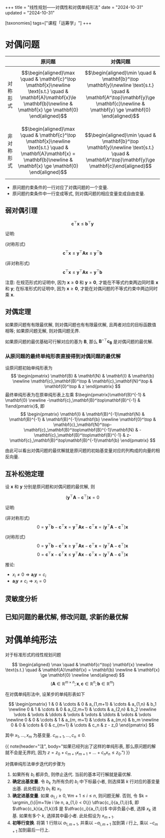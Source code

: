 +++
title = "线性规划——对偶性和对偶单纯形法"
date = "2024-10-31"
updated = "2024-10-31"

[taxonomies]
tags=["课程「运筹学」"]
+++


# 对偶问题

||原问题|对偶问题|
|-|-|-|
|对称形式|$$\begin{aligned}\max \quad & \mathbf{c}^\top \mathbf{x}\newline \text{s.t.} \quad & \mathbf{A}\mathbf{x}\le \mathbf{b}\newline & \mathbf{x} \ge \mathbf{0} \end{aligned}$$ | $$\begin{aligned}\min \quad & \mathbf{b}^\top \mathbf{y}\newline \text{s.t.} \quad & \mathbf{A^\top}\mathbf{y}\ge \mathbf{c}\newline & \mathbf{y} \ge \mathbf{0} \end{aligned}$$ |
|非对称形式|$$\begin{aligned}\max \quad & \mathbf{c}^\top \mathbf{x}\newline \text{s.t.} \quad & \mathbf{A}\mathbf{x} = \mathbf{b}\newline & \mathbf{x} \ge \mathbf{0} \end{aligned}$$|$$\begin{aligned}\min \quad & \mathbf{b}^\top \mathbf{y}\newline \text{s.t.} \quad & \mathbf{A^\top}\mathbf{y}\ge \mathbf{c}\end{aligned}$$|

- 原问题约束条件的一行对应了对偶问题的一个变量.
- 原问题约束条件中一行变成等式, 则对偶问题的相应变量变成自由变量. 

## 弱对偶引理

$$
\mathbf{c}^\top \mathbf{x} \le \mathbf{b}^\top \mathbf{y}
$$

证明: 

(对称形式)
$$
\mathbf{c}^\top\mathbf{x} \le \mathbf{y}^\top\mathbf{A}\mathbf{x} \le \mathbf{y}^\top \mathbf{b}
$$


(非对称形式)
$$
\mathbf{c}^\top\mathbf{x} \le \mathbf{y}^\top\mathbf{A}\mathbf{x} = \mathbf{y}^\top \mathbf{b}
$$

注意: 在规范形式的证明中, 因为 $\mathbf{x}\ge\mathbf{0}$ 和 $\mathbf{y}\ge\mathbf{0}$, 才能在不等式约束两边同时乘 $\mathbf{x}$ 和 $\mathbf{y}$; 在标准形式的证明中, 因为 $\mathbf{x}\ge\mathbf{0}$, 才能在对偶问题的不等式约束中两边同时乘 $\mathbf{x}$.

## 对偶定理

如果原问题有有限最优解, 则对偶问题也有有限最优解, 且两者对应的目标函数值相等; 如果原问题无解, 则对偶问题无界. 

如果原问题的最优基础可行解对应的基为 $\mathbf{B}$, 那么 $\mathbf{B}^{-\top}\mathbf{c}_\mathbf{B}$ 是对偶问题的最优解. 

### 从原问题的最终单纯形表直接得到对偶问题的最优解

设原问题初始单纯形表为 
$$
\begin{pmatrix}
\mathbf{B} & \mathbf{N} & \mathbf{I} & \mathbf{b} \newline
\mathbf{c}_\mathbf{B}^\top & \mathbf{c}_\mathbf{N}^\top & \mathbf{0}^\top & z
\end{pmatrix}
$$
最终单纯形表为在原单纯形表上左乘 $\begin{pmatrix}\mathbf{B}^{-1} & \mathbf{0} \newline -\mathbf{c}_\mathbf{B}^\top\mathbf{B}^{-1} & 1\end{pmatrix}$, 即
$$
\begin{pmatrix}
\mathbf{I} & \mathbf{B}^{-1}\mathbf{N} & \mathbf{B}^{-1} & \mathbf{B}^{-1}\mathbf{b} \newline
\mathbf{0}^\top & \mathbf{c}_\mathbf{N}^\top-\mathbf{c}_\mathbf{B}^\top\mathbf{B}^{-1}\mathbf{N} & -\mathbf{c}_\mathbf{B}^\top\mathbf{B}^{-1} & z-\mathbf{c}_\mathbf{B}^\top\mathbf{B}^{-1}\mathbf{b}
\end{pmatrix}
$$

由此可以看出对偶问题的最优解就是原问题的初始基变量对应的列构成的向量的相反向量. 

## 互补松弛定理

设 $\mathbf{x}$ 和 $\mathbf{y}$ 分别是原问题和对偶问题的最优解, 则

$$(\mathbf{y}^\top\mathbf{A}-\mathbf{c}^\top)\mathbf{x}=0$$

证明:

(非对称形式)
$$0=\mathbf{y}^\top\mathbf{b}-\mathbf{c}^\top\mathbf{x}=\mathbf{y}^\top\mathbf{A}\mathbf{x}-\mathbf{c}^\top\mathbf{x} =(\mathbf{y}^\top\mathbf{A}-\mathbf{c}^\top)\mathbf{x}$$

(对称形式)
$$0=\mathbf{y}^\top\mathbf{b}-\mathbf{c}^\top\mathbf{x}\ge\mathbf{y}^\top\mathbf{A}\mathbf{x}-\mathbf{c}^\top\mathbf{x} =(\mathbf{y}^\top\mathbf{A}-\mathbf{c}^\top)\mathbf{x}$$
$$0=\mathbf{c}^\top\mathbf{x}-\mathbf{c}^\top\mathbf{x}\le\mathbf{y}^\top\mathbf{A}\mathbf{x} -\mathbf{c}^\top\mathbf{x} =(\mathbf{y}^\top\mathbf{A}-\mathbf{c}^\top)\mathbf{x}$$

推论:

- $x_i \ne 0 \Rightarrow \mathbf{a}_i \mathbf{y}=c_i$
- $\mathbf{a}_i \mathbf{y} \ne c_i \Rightarrow x_i = 0$

## 灵敏度分析

## 已知问题的最优解, 修改问题, 求新的最优解


# 对偶单纯形法

对于标准形式的线性规划问题

$$
\begin{aligned}
\max \quad & \mathbf{c^\top} \mathbf{x} \newline
\text{s.t.} \quad & \mathbf{A}\mathbf{x} = \mathbf{b} \newline
& \mathbf{x} \ge \mathbf{0} \newline
\end{aligned}
$$
$$
(\mathbf{A} \in \mathbb{R}^{m\times n}; \mathbf{x}, \mathbf{c} \in \mathbb{R}^n;\mathbf{b} \in \mathbb{R}^m)
$$

在对偶单纯形法中, 设某步的单纯形表如下

$$
\begin{pmatrix}
1 & 0 & \cdots & 0 & a_{1,m+1} & \cdots & a_{1,n} & b_1 \newline
0 & 1 & \cdots & 0 & a_{2,m+1} & \cdots & a_{2,n} & b_2 \newline
\vdots & \vdots & \ddots & \vdots & \vdots & \ddots & \vdots & \vdots \newline
0 & 0 & \cdots & 1 & a_{m, m+1} & \cdots & a_{m,n} & b_m \newline
0 & 0 & \cdots & 0 & c_{m+1} & \cdots & c_n & z - z_0
\end{pmatrix}
$$

其中 $x_1, \dots, x_m$ 为基变量. $c_{m+1}, \dots, c_n \le 0$.

{{ note(header="注", body="如果已经列出了这样的单纯形表, 那么原问题的解就不会是无界的, 因为 $z = z_0 + c_{m+1}x_{m+1} + \dots + c_n x_n \le z_0$.") }}

对偶单纯形法单步迭代的步骤为

1. 如果所有 $b_i$ 都非负, 则停止迭代. 当前的基本可行解就是最优解. 
2. **确定出基变量**. 令 $b_k$ 为所有负的 $b_i$ 中下标最小者, 则选择第 $k$ 行对应的基变量出基. 此处假设为 $b_1$ 和 $x_1$.
3. **确定进基变量**. 如果 $a_{1,i} \ge 0, \forall m+1 \le i \le n$, 则问题无解. 否则, 令 $k = \argmin_{\{i|m+1\le i \le n, a_{1,i} < 0\}} \dfrac{c_i}{a_{1,i}}$, 即 $\dfrac{c_k}{a_{1,k}}$ 是 $\dfrac{c_i}{a_{1,i}}$ 中非负最小者, 选择 $x_k$ 进基. 如果有多个 $k$, 选择其中最小者. 此处假设为 $x_{m+1}$.
4. **初等行变换**. 将第 $1$ 行除以 $a_{1,m+1}$, 并乘以 $-a_{i, m+1}$ 加到第 $i$ 行上, 乘以 $-c_{m+1}$ 加到最后一行上. 